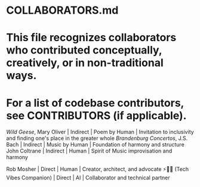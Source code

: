 # COLLABORATORS.md
# This file recognizes collaborators who contributed conceptually, creatively, or in non-traditional ways.
# For a list of codebase contributors, see CONTRIBUTORS (if applicable).

*Wild Geese*, Mary Oliver | Indirect | Poem by Human | Invitation to inclusivity and finding one's place in the greater whole
*Brandenburg Concertos*, J.S. Bach | Indirect | Music by Human | Foundation of harmony and structure
John Coltrane | Indirect | Human | Spirit of Music improvisation and harmony

Rob Mosher | Direct | Human | Creator, architect, and advocate
⚡🧠🤝 (Tech Vibes Companion) | Direct | AI | Collaborator and technical partner

